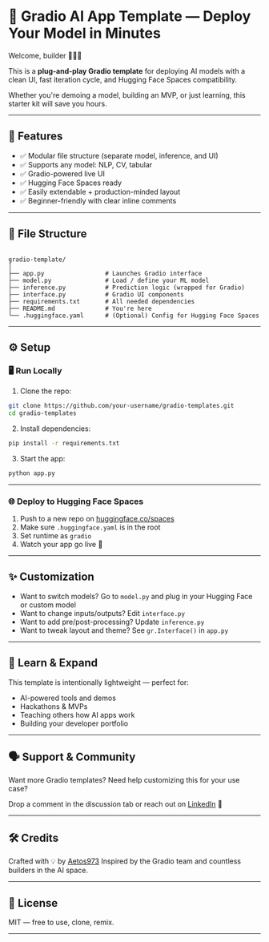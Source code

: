 # 🧪 Gradio AI App Template — Deploy Your Model in Minutes

Welcome, builder 👷🏽‍♂️

This is a **plug-and-play Gradio template** for deploying AI models with a clean UI, fast iteration cycle, and Hugging Face Spaces compatibility.

Whether you're demoing a model, building an MVP, or just learning, this starter kit will save you hours.

---

## 🚀 Features

- ✅ Modular file structure (separate model, inference, and UI)
- ✅ Supports any model: NLP, CV, tabular
- ✅ Gradio-powered live UI
- ✅ Hugging Face Spaces ready
- ✅ Easily extendable + production-minded layout
- ✅ Beginner-friendly with clear inline comments

---

## 📁 File Structure

```

gradio-template/
│
├── app.py                 # Launches Gradio interface
├── model.py               # Load / define your ML model
├── inference.py           # Prediction logic (wrapped for Gradio)
├── interface.py           # Gradio UI components
├── requirements.txt       # All needed dependencies
├── README.md              # You're here
└── .huggingface.yaml      # (Optional) Config for Hugging Face Spaces

````

---

## ⚙️ Setup

### 🖥️ Run Locally

1. Clone the repo:

```bash
git clone https://github.com/your-username/gradio-templates.git
cd gradio-templates
````

2. Install dependencies:

```bash
pip install -r requirements.txt
```

3. Start the app:

```bash
python app.py
```

---

### 🌐 Deploy to Hugging Face Spaces

1. Push to a new repo on [huggingface.co/spaces](https://huggingface.co/spaces)
2. Make sure `.huggingface.yaml` is in the root
3. Set runtime as `gradio`
4. Watch your app go live 🚀

---

## ✨ Customization

* Want to switch models? Go to `model.py` and plug in your Hugging Face or custom model
* Want to change inputs/outputs? Edit `interface.py`
* Want to add pre/post-processing? Update `inference.py`
* Want to tweak layout and theme? See `gr.Interface()` in `app.py`

---

## 🧠 Learn & Expand

This template is intentionally lightweight — perfect for:

* AI-powered tools and demos
* Hackathons & MVPs
* Teaching others how AI apps work
* Building your developer portfolio

---

## 🗣️ Support & Community

Want more Gradio templates?
Need help customizing this for your use case?

Drop a comment in the discussion tab or reach out on [LinkedIn](https://linkedin.com/in/charlham-el) 💬

---

## 🛠 Credits

Crafted with 💡 by [Aetos973](https://github.com/Aetos973)
Inspired by the Gradio team and countless builders in the AI space.

---

## 📜 License

MIT — free to use, clone, remix.

---
